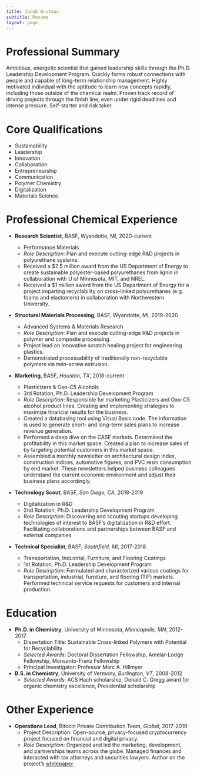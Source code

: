 ```yaml
---
title: Jacob Brutman
subtitle: Resume
layout: page
---
```


# Professional Summary
Ambitious, energetic scientist that gained leadership skills through the Ph.D. Leadership Development Program. Quickly forms robust connections with people and capable of long-term relationship management. Highly motivated individual with the aptitude to learn new concepts rapidly, including those outside of the chemical realm. Proven track record of driving projects through the finish line, even under rigid deadlines and intense pressure. Self-starter and risk taker.

# Core Qualifications
- Sustainability
- Leadership
- Innovation
- Collaboration
- Entrepreneurship
- Communication
- Polymer Chemistry
- Digitalization
- Materials Science

# Professional Chemical Experience
- **Research Scientist**, BASF, Wyandotte, MI, 2020-current
  - Performance Materials
  - *Role Description*: Plan and execute cutting-edge R&D projects in polyurethane systems.
  - Received a $2.5 million award from the US Department of Energy to create sustainable polyester-based polyurethanes from lignin in collaboration with U of Minnesota, MIT, and NREL.
  - Received a $1 million award from the US Department of Energy for a project imparting recyclability on cross-linked polyurethanes (e.g. foams and elastomers) in collaboration with Northwestern University.
 
- **Structural Materials Processing**, BASF, Wyandotte, MI, 2019-2020
  - Advanced Systems & Materials Research
  - *Role Description*: Plan and execute cutting-edge R&D projects in polymer and composite processing.
  - Project lead on innovative scratch healing project for engineering plastics.
  - Demonstrated processability of traditionally non-recyclable polymers via twin-screw extrusion.

- **Marketing**, BASF, *Houston, TX*, 2018-current
  - Plasticizers & Oxo-C5 Alcohols
  - 3rd Rotation, Ph.D. Leadership Development Program
  - *Role Description*: Responsible for marketing Plasticizers and Oxo-C5 alcohol product lines. Creating and implementing strategies to maximize financial results for the business.
  - Created a databasing tool using Visual Basic code. The information is used to generate short- and long-term sales plans to increase revenue generation.
  - Performed a deep dive on the CASE markets. Determined the profitability in this market space. Created a plan to increase sales of by targeting potential customers in this market space.
  - Assembled a monthly newsletter on architectural design index, construction indices, automotive figures, and PVC resin consumption by end market. These newsletters helped business colleagues understand the current economic environment and adjust their business plans accordingly.

- **Technology Scout**, BASF, *San Diego, CA*, 2018-2019
  - Digitalization in R&D
  - 2nd Rotation, Ph.D. Leadership Development Program
  - *Role Description*: Discovering and scouting startups developing technologies of interest to BASF’s digitalization in R&D effort. Facilitating collaborations and partnerships between BASF and external companies.

- **Technical Specialist**, BASF, *Southfield, MI*, 2017-2018
  - Transportation, Industrial, Furniture, and Flooring Coatings
  - 1st Rotation, Ph.D. Leadership Development Program
  - *Role Description*: Formulated and characterized various coatings for transportation, industrial, furniture, and flooring (TIF) markets. Performed technical service requests for customers and internal production.

# Education
- **Ph.D. in Chemistry**, University of Minnesota, *Minneapolis, MN*, 2012-2017
  - Dissertation Title: Sustainable Cross-linked Polymers with Potential for Recyclability
  - *Selected Awards*: Doctoral Dissertation Fellowship, Amelar-Lodge Fellowship, Monsanto-Franz Fellowship
  - Principal Investigator: Professor Marc A. Hillmyer
- **B.S. in Chemistry**, University of Vermony, *Burlington, VT*, 2008-2012
  - *Selected Awards*: ACS Hach scholarship, Donald C. Gregg award for organic chemistry excellence, Presidential scholarship

# Other Experience
- **Operations Lead**, Bitcoin Private Contribution Team, *Global*, 2017-2019
	- Project Description: Open-source, privacy-focused cryptocurrency project focused on financial and digital privacy.
	- *Role Description*: Organized and led the marketing, development, and partnerships teams across the globe. Managed finances and interacted with tax attorneys and securities lawyers. Author on the project’s [whitepaper](https://btcprivate.org/whitepaper.pdf).
